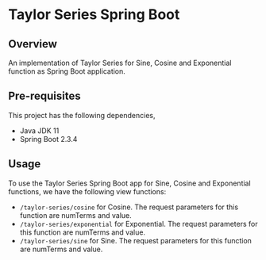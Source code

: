 # Taylor Series Spring Boot

## Overview

An implementation of Taylor Series for Sine, Cosine and Exponential function as Spring Boot application.

## Pre-requisites

This project has the following dependencies,

* Java JDK 11
* Spring Boot 2.3.4

## Usage

To use the Taylor Series Spring Boot app for Sine, Cosine and Exponential functions, we have the following view functions:

* `/taylor-series/cosine` for Cosine. The request parameters for this function are numTerms and value.
* `/taylor-series/exponential` for Exponential. The request parameters for this function are numTerms and value.
* `/taylor-series/sine` for Sine. The request parameters for this function are numTerms and value.